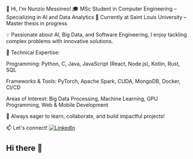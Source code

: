 👋 Hi, I'm Nunzio Messineo!
🎓 MSc Student in Computer Engineering – Specializing in AI and Data Analytics
📍 Currently at Saint Louis University – Master thesis in progress

💡 Passionate about AI, Big Data, and Software Engineering, I enjoy tackling complex problems with innovative solutions.

🔹 Technical Expertise:

Programming: Python, C, Java, JavaScript (React, Node.js), Kotlin, Rust, SQL

Frameworks & Tools: PyTorch, Apache Spark, CUDA, MongoDB, Docker, CI/CD

Areas of Interest: Big Data Processing, Machine Learning, GPU Programming, Web & Mobile Development

🚀 Always eager to learn, collaborate, and build impactful projects!

📫 Let's connect!
[![LinkedIn](https://img.shields.io/badge/LinkedIn-0A66C2?style=for-the-badge&logo=linkedin&logoColor=white)](https://www.linkedin.com/in/nunzio-messineo-7a42862b8/)

## Hi there 👋

<!--
**Nunziojh/Nunziojh** is a ✨ _special_ ✨ repository because its `README.md` (this file) appears on your GitHub profile.

Here are some ideas to get you started:

- 🔭 I’m currently working on ...
- 🌱 I’m currently learning ...
- 👯 I’m looking to collaborate on ...
- 🤔 I’m looking for help with ...
- 💬 Ask me about ...
- 📫 How to reach me: ...
- 😄 Pronouns: ...
- ⚡ Fun fact: ...
-->
